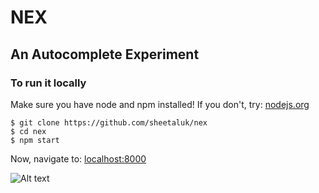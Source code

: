 # NEX
## An Autocomplete Experiment

### To run it locally
Make sure you have node and npm installed!
If you don't, try:
[nodejs.org](http://nodejs.org)

```
$ git clone https://github.com/sheetaluk/nex
$ cd nex
$ npm start
```
Now, navigate to:
[localhost:8000](http://localhost:8000/app/index.html)

![Alt text](https://cloud.githubusercontent.com/assets/502186/12698482/69e45cd6-c76b-11e5-86ae-1019de82e183.png)
